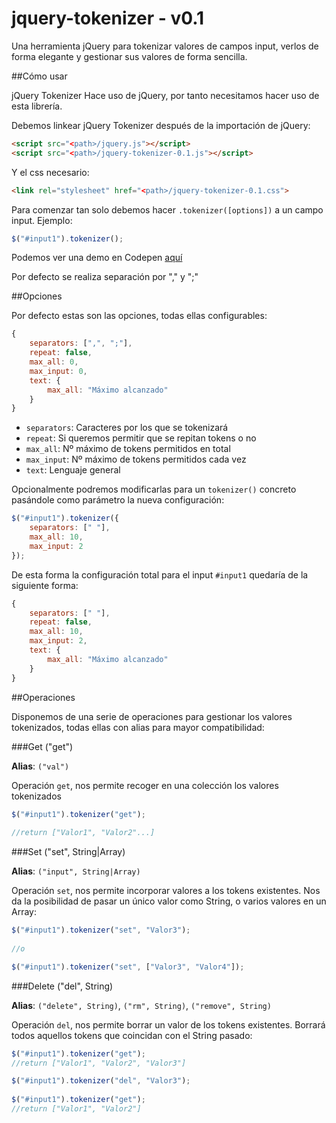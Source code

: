 # jquery-tokenizer - v0.1
Una herramienta jQuery para tokenizar valores de campos input, verlos de forma elegante y gestionar sus valores de forma sencilla.

##Cómo usar

jQuery Tokenizer Hace uso de jQuery, por tanto necesitamos hacer uso de esta librería.

Debemos linkear jQuery Tokenizer después de la importación de jQuery:

```html
<script src="<path>/jquery.js"></script>
<script src="<path>/jquery-tokenizer-0.1.js"></script>
```

Y el css necesario:

```html
<link rel="stylesheet" href="<path>/jquery-tokenizer-0.1.css">
```

Para comenzar tan solo debemos hacer `.tokenizer([options])` a un campo input. Ejemplo:

```javascript
$("#input1").tokenizer();
```

Podemos ver una demo en Codepen [aquí](http://codepen.io/lmfresneda/pen/QjwYJK)

Por defecto se realiza separación por "," y ";"

##Opciones

Por defecto estas son las opciones, todas ellas configurables:

```javascript
{
	separators: [",", ";"],
	repeat: false,
	max_all: 0,
	max_input: 0,
	text: {
	    max_all: "Máximo alcanzado"
	}
}
```

* `separators`: Caracteres por los que se tokenizará
* `repeat`: Si queremos permitir que se repitan tokens o no
* `max_all`: Nº máximo de tokens permitidos en total
* `max_input`: Nº máximo de tokens permitidos cada vez
* `text`: Lenguaje general

Opcionalmente podremos modificarlas para un `tokenizer()` concreto pasándole como parámetro la nueva configuración:

```javascript
$("#input1").tokenizer({
	separators: [" "],
	max_all: 10,
	max_input: 2
});
```

De esta forma la configuración total para el input `#input1` quedaría de la siguiente forma:

```javascript
{
	separators: [" "],
	repeat: false,
	max_all: 10,
	max_input: 2,
	text: {
	    max_all: "Máximo alcanzado"
	}
}
```

##Operaciones

Disponemos de una serie de operaciones para gestionar los valores tokenizados, todas ellas con alias para mayor compatibilidad:

###Get ("get")

**Alias**: `("val")`

Operación `get`, nos permite recoger en una colección los valores tokenizados

```javascript
$("#input1").tokenizer("get");
	
//return ["Valor1", "Valor2"...]
```

###Set ("set", String|Array)

**Alias**: `("input", String|Array)`

Operación `set`, nos permite incorporar valores a los tokens existentes. Nos da la posibilidad de pasar un único valor como String, o varios valores en un Array:

```javascript
$("#input1").tokenizer("set", "Valor3");
	
//o

$("#input1").tokenizer("set", ["Valor3", "Valor4"]);
```

###Delete ("del", String)

**Alias**: `("delete", String)`, `("rm", String)`, `("remove", String)`

Operación `del`, nos permite borrar un valor de los tokens existentes. Borrará todos aquellos tokens que coincidan con el String pasado:

```javascript
$("#input1").tokenizer("get");
//return ["Valor1", "Valor2", "Valor3"]

$("#input1").tokenizer("del", "Valor3");
	
$("#input1").tokenizer("get");
//return ["Valor1", "Valor2"]
```